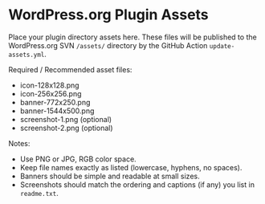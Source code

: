 # WordPress.org Plugin Assets

Place your plugin directory assets here. These files will be published to the WordPress.org SVN `/assets/` directory by the GitHub Action `update-assets.yml`.

Required / Recommended asset files:

- icon-128x128.png
- icon-256x256.png
- banner-772x250.png
- banner-1544x500.png
- screenshot-1.png (optional)
- screenshot-2.png (optional)

Notes:
- Use PNG or JPG, RGB color space.
- Keep file names exactly as listed (lowercase, hyphens, no spaces).
- Banners should be simple and readable at small sizes.
- Screenshots should match the ordering and captions (if any) you list in `readme.txt`.
